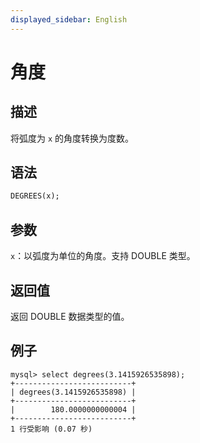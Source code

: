 ```yaml
---
displayed_sidebar: English
---
```


# 角度

## 描述

将弧度为 `x` 的角度转换为度数。

## 语法

```SQL
DEGREES(x);
```

## 参数

`x`：以弧度为单位的角度。支持 DOUBLE 类型。

## 返回值

返回 DOUBLE 数据类型的值。

## 例子

```Plaintext
mysql> select degrees(3.1415926535898);
+--------------------------+
| degrees(3.1415926535898) |
+--------------------------+
|        180.0000000000004 |
+--------------------------+
1 行受影响 (0.07 秒)